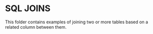 # SQL JOINS

This folder contains examples of joining two or more tables based on a related column between them.

